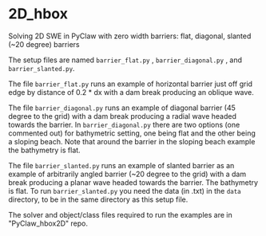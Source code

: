 # 2D_hbox
Solving 2D SWE in PyClaw with zero width barriers: flat, diagonal, slanted (~20 degree) barriers

The setup files are named `barrier_flat.py` , `barrier_diagonal.py` , and `barrier_slanted.py`.

The file `barrier_flat.py` runs an example of horizontal barrier just off grid edge by distance of 0.2 * dx with a dam break producing an oblique wave.

The file `barrier_diagonal.py` runs an example of diagonal barrier (45 degree to the grid) with a dam break producing a radial wave headed towards the barrier.
In `barrier_diagonal.py` there are two options (one commented out) for bathymetric setting, one being flat and the other being a sloping beach. Note that around the barrier in the sloping beach example the bathymetry is flat. 

The file `barrier_slanted.py` runs an example of slanted barrier as an example of arbitrarily angled barrier (~20 degree to the grid) with a dam break producing a planar wave headed towards the barrier. The bathymetry is flat. To run `barrier_slanted.py` you need the data (in .txt) in the `data` directory, to be in the same directory as this setup file.

The solver and object/class files required to run the examples are in "PyClaw_hbox2D" repo.


